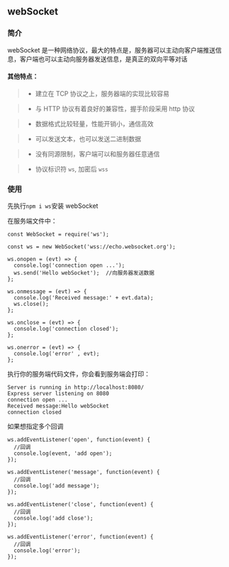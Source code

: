 ## webSocket

### 简介

webSocket 是一种网络协议，最大的特点是，服务器可以主动向客户端推送信息，客户端也可以主动向服务器发送信息，是真正的双向平等对话

#### 其他特点：

> - 建立在 TCP 协议之上，服务器端的实现比较容易

> - 与 HTTP 协议有着良好的兼容性，握手阶段采用 http 协议

> - 数据格式比较轻量，性能开销小，通信高效

> - 可以发送文本，也可以发送二进制数据

> - 没有同源限制，客户端可以和服务器任意通信

> - 协议标识符 `ws`, 加密后 `wss`

### 使用

先执行`npm i ws`安装 webSocket

在服务端文件中：

```
const WebSocket = require('ws');

const ws = new WebSocket('wss://echo.websocket.org');

ws.onopen = (evt) => {
  console.log('connection open ...');
  ws.send('Hello webSocket');  //向服务器发送数据
};

ws.onmessage = (evt) => {
  console.log('Received message:' + evt.data);
  ws.close();
};

ws.onclose = (evt) => {
  console.log('connection closed');
};

ws.onerror = (evt) => {
  console.log('error' , evt);
};

```

执行你的服务端代码文件，你会看到服务端会打印：


```
Server is running in http://localhost:8080/
Express server listening on 8080
connection open ...
Received message:Hello webSocket
connection closed

```

如果想指定多个回调

```
ws.addEventListener('open', function(event) {
  //回调
  console.log(event, 'add open');
});

ws.addEventListener('message', function(event) {
  //回调
  console.log('add message');
});

ws.addEventListener('close', function(event) {
  //回调
  console.log('add close');
});

ws.addEventListener('error', function(event) {
  //回调
  console.log('error');
});

```
